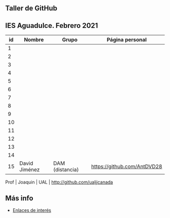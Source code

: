 ## Taller de GitHub

## IES Aguadulce. Febrero 2021

id | Nombre  | Grupo | Página personal |  
-- | ----------------- | ----------------- | ----------------- 
1 | | | 
2 | | | 
3 | | | 
4 | | | 
5 | | | 
6 | | | 
7 | | | 
8 | | | 
9 | | | 
10 | | | 
11 | | | 
12 | | | 
13 | | | 
14 | | | 
15 | David Jiménez| DAM (distancia) | https://github.com/AntDVD28 


Prof | Joaquin | UAL | http://github.com/ualjjcanada 

## Más info
* [Enlaces de interés](enlaces.md)

